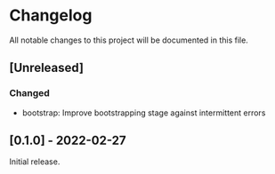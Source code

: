 Changelog
=========

All notable changes to this project will be documented in this file.

[Unreleased]
--------------------

### Changed

- bootstrap: Improve bootstrapping stage against intermittent errors

[0.1.0] - 2022-02-27
--------------------

Initial release.
